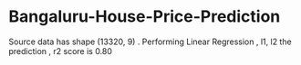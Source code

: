# Bangaluru-House-Price-Prediction
Source data has shape (13320, 9) . Performing Linear Regression , l1, l2 the prediction , r2 score is 0.80
